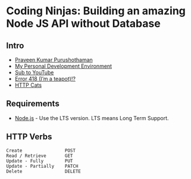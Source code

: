 # Coding Ninjas: Building an amazing Node JS API without Database

## Intro

- [Praveen Kumar Purushothaman](https://praveen.science/)
- [My Personal Development Environment](https://blog.praveen.science/my-personal-development-environment/)
- [Sub to YouTube](https://www.youtube.com/praveenscience)
- [Error 418 (I’m a teapot)!?](https://www.google.com/teapot)
- [HTTP Cats](https://http.cat/)

## Requirements

- [Node.js](https://nodejs.org/en) - Use the LTS version. LTS means Long Term Support.

## HTTP Verbs

```
Create                POST
Read / Retrieve       GET
Update - Fully        PUT
Update - Partially    PATCH
Delete                DELETE
```
